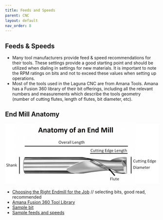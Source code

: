 ```yaml
---
title: Feeds and Speeds
parent: CNC
layout: default
nav_order: 8
---
```

## Feeds & Speeds
- Many tool manufacturers provide feed & speed recommendations for their tools. These settings provide a good starting point and should be utilized when dialing in settings for new materials. It is important to note the RPM ratings on bits and not to exceed these values when setting up operations.
- Most of the tools used in the Laguna CNC are from Amana Tools. Amana has a Fusion 360 library of their bit offerings, including all the relevant numbers and measurements which describe the tools geometry (number of cutting flutes, length of flutes, bit diameter, etc).

## End Mill Anatomy
![](../attachments/pasted-image-20240321105401.png)
- [Choosing the Right Endmill for the Job](https://www.endmill.com.au/blog/choosing-the-right-end-mill-for-the-job/) // selecting bits, good read, recommended 
- [Amana Fusion 360 Tool Library](https://www.amanatool.com/view-amana-tool-fusion-360-library)
- [Sample bit](https://www.amanatool.com/46420-solid-carbide-spiral-plunge-3-8-dia-x-1-1-4-x-3-8-shank-down-cut.html?ff=1&fp=8806)
- [Sample feeds and speeds](https://www.amanatool.com/pub/media/productattachments/Solid-Carbide-Spiral-Plunge-2-3-Flute-v26.pdf)
